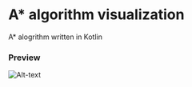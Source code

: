 # A* algorithm visualization
A* alogrithm written in Kotlin

### Preview
![Alt-text](https://i.imgur.com/XSFVNBA.gif)
